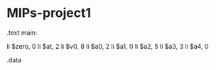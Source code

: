 # MIPs-project1
.text
main:

li $zero, 0
li $at, 2
li $v0, 8
li $a0, 2
li $a1, 0
li $a2, 5
li $a3, 3
li $a4, 0

.data
